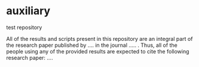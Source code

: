 # auxiliary
test repository

All of the results and scripts present in this repository are an integral part of the research paper published by .... in the journal ..... . Thus, all of the people using any of the provided results are expected to cite the following research paper: ....
